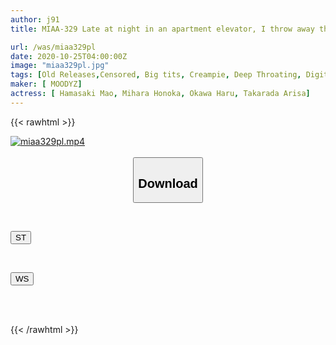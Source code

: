 ```yaml
---
author: j91
title: MIAA-329 Late at night in an apartment elevator, I throw away the trash, alone with a big-breasted lady wearing no bra! The elevator suddenly stops in the awkward atmosphere! Her nipples are accentuated by sweat and she is on the verge of erupting!

url: /was/miaa329pl
date: 2020-10-25T04:00:00Z
image: "miaa329pl.jpg"
tags: [Old Releases,Censored, Big tits, Creampie, Deep Throating, Digital Mosaic, Sweat]
maker: [ MOODYZ]
actress: [ Hamasaki Mao, Mihara Honoka, Okawa Haru, Takarada Arisa]
---
```



{{< rawhtml >}}

<div class="video" data-videoid="4RbaOy2Q2mTKwZM">
    <a href="javascript:;">
        <img src="/was/miaa329pl/miaa329pl.jpg" width="WIDTH" height="HEIGHT" alt="miaa329pl.mp4" loading="lazy">
    </a>
</div>

<script type="text/javascript" src="https://j91.asia/asset/on-demand-st.js"></script>

<br>
  <link rel="stylesheet" href="https://j91.asia/asset/bs5.css">
  
  <center>
  <button class="btn btn-primary" type="button" data-bs-toggle="collapse" data-bs-target=".multi-collapse" aria-expanded="false" aria-controls="multiCollapseExample1 multiCollapseExample2"><h2>Download</h2></button></center>
</p>
<div class="row">
  <div class="col">
    <div class="collapse multi-collapse" id="multiCollapseExample1">
      <div class="card card-body">
	      	      <br>
<div class="buttons">  
<p><a href="https://streamtape.to/v/4RbaOy2Q2mTKwZM" target="_blank"><button class="btn-hover color-3"><i class="fa fa-download"></i> ST</button></a></p></div>
    </div>
  </div>
</div>
  <div class="col">
    <div class="collapse multi-collapse" id="multiCollapseExample2">
      <div class="card card-body">
	      <br>
<div class="buttons">
<p><a href="https://wolfstream.tv/lzw8t5iqj35k" target="_blank"><button class="btn-hover color-8"><i class="fa fa-download"></i> WS</button></a></p></div>
<br><br>
      </div>
    </div>
  </div>
</div>

{{< /rawhtml >}}